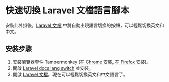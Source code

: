 # 快速切換 Laravel 文檔語言腳本

安裝此外掛後，[Laravel 文檔](https://laravel.com/docs) 中將自動出現語言切換的按鈕，可以輕鬆切換英文和中文。

## 安裝步驟

1. 安裝瀏覽器套件 Tampermonkey ([在 Chrome 安裝](https://chrome.google.com/webstore/detail/tampermonkey/dhdgffkkebhmkfjojejmpbldmpobfkfo), [在 Firefox 安裝](https://addons.mozilla.org/zh-TW/firefox/addon/tampermonkey/))。
2. 開啟 [Laravel docs lang switch](https://greasyfork.org/zh-TW/scripts/385707-laravel-docs-lang-switch) 並安裝。
3. 開啟 [Laravel 文檔](https://laravel.com/docs)。現在可以輕鬆切換英文和中文語言了。
